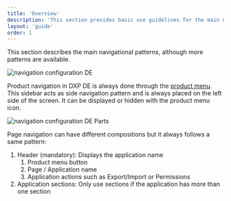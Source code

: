 ```yaml
---
title: 'Overview'
description: 'This section provides basic use guidelines for the main navigation patterns of the system.'
layout: 'guide'
order: 1
---
```


This section describes the main navigational patterns, although more patterns are available.

![navigation configuration DE](/lexicon/images/Navigation.jpg)

Product navigation in DXP DE is always done through the [product menu](../Sidebar/product_menu.html). This sidebar acts as side navigation pattern and is always placed on the left side of the screen. It can be displayed or hidden with the product menu icon.

![navigation configuration DE Parts](/lexicon/images/NavigationParts.jpg)

Page navigation can have different compositions but it always follows a same pattern:

1. Header (mandatory): Displays the application name
    1. Product menu button
    2. Page / Application name
    3. Application actions such as Export/Import or Permissions
2. Application sections: Only use sections if the application has more than one section
